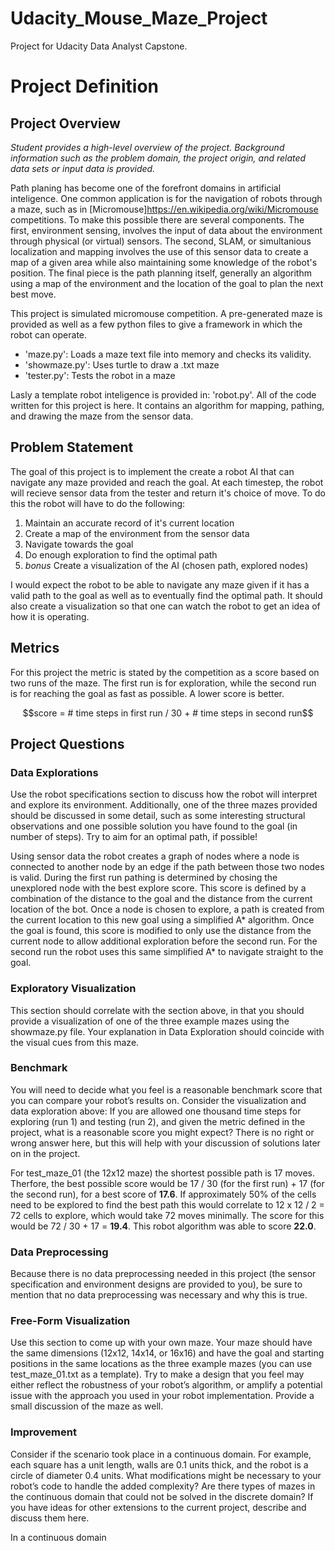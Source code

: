 # Udacity_Mouse_Maze_Project
Project for Udacity Data Analyst Capstone.

# Project Definition
## Project Overview
*Student provides a high-level overview of the project. Background information such as the problem domain, the project origin, and related data sets or input data is provided.*

Path planing has become one of the forefront domains in artificial inteligence. One common application is for the navigation of robots through a maze, such as in [Micromouse]https://en.wikipedia.org/wiki/Micromouse competitions. To make this possible there are several components. The first, environment sensing, involves the input of data about the environment through physical (or virtual) sensors. The second, SLAM, or simultanious localization and mapping involves the use of this sensor data to create a map of a given area while also maintaining some knowledge of the robot's position. The final piece is the path planning itself, generally an algorithm using a map of the environment and the location of the goal to plan the next best move.

This project is simulated micromouse competition. A pre-generated maze is provided as well as a few python files to give a framework in which the robot can operate.

* 'maze.py': Loads a maze text file into memory and checks its validity.
* 'showmaze.py': Uses turtle to draw a .txt maze
* 'tester.py': Tests the robot in a maze

Lasly a template robot inteligence is provided in: 'robot.py'. All of the code written for this project is here. It contains an algorithm for mapping, pathing, and drawing the maze from the sensor data.

## Problem Statement
The goal of this project is to implement the create a robot AI that can navigate any maze provided and reach the goal. At each timestep, the robot will recieve sensor data from the tester and return it's choice of move. To do this the robot will have to do the following:

1. Maintain an accurate record of it's current location
2. Create a map of the environment from the sensor data
3. Navigate towards the goal
4. Do enough exploration to find the optimal path
5. *bonus* Create a visualization of the AI (chosen path, explored nodes)

I would expect the robot to be able to navigate any maze given if it has a valid path to the goal as well as to eventually find the optimal path. It should also create a visualization so that one can watch the robot to get an idea of how it is operating.

## Metrics
For this project the metric is stated by the competition as a score based on two runs of the maze. The first run is for exploration, while the second run is for reaching the goal as fast as possible. A lower score is better.

$$score = # time steps in first run / 30 + # time steps in second run$$




## Project Questions
### Data Explorations
Use the robot specifications section to discuss how the robot will interpret and explore its environment. Additionally, one of the three mazes provided should be discussed in some detail, such as some interesting structural observations and one possible solution you have found to the goal (in number of steps). Try to aim for an optimal path, if possible!

Using sensor data the robot creates a graph of nodes where a node is connected to another node by an edge if the path between those two nodes is valid. During the first run pathing is determined by chosing the unexplored node with the best explore score. This score is defined by a combination of the distance to the goal and the distance from the current location of the bot. Once a node is chosen to explore, a path is created from the current location to this new goal using a simplified A* algorithm. Once the goal is found, this score is modified to only use the distance from the current node to allow additional exploration before the second run. For the second run the robot uses this same simplified A* to navigate straight to the goal.


### Exploratory Visualization
This section should correlate with the section above, in that you should provide a visualization of one of the three example mazes using the showmaze.py file. Your explanation in Data Exploration should coincide with the visual cues from this maze.


### Benchmark
You will need to decide what you feel is a reasonable benchmark score that you can compare your robot’s results on. Consider the visualization and data exploration above: If you are allowed one thousand time steps for exploring (run 1) and testing (run 2), and given the metric defined in the project, what is a reasonable score you might expect? There is no right or wrong answer here, but this will help with your discussion of solutions later on in the project.

For test_maze_01 (the 12x12 maze) the shortest possible path is 17 moves. Therfore, the best possible score would be 17 / 30 (for the first run) + 17 (for the second run), for a best score of **17.6**. If approximately 50% of the cells need to be explored to find the best path this would correlate to 12 x 12 / 2 = 72 cells to explore, which would take 72 moves minimally. The score for this would be 72 / 30 + 17 = **19.4**. This robot algorithm was able to score **22.0**.


### Data Preprocessing
Because there is no data preprocessing needed in this project (the sensor specification and environment designs are provided to you), be sure to mention that no data preprocessing was necessary and why this is true.


### Free-Form Visualization
Use this section to come up with your own maze. Your maze should have the same dimensions (12x12, 14x14, or 16x16) and have the goal and starting positions in the same locations as the three example mazes (you can use test_maze_01.txt as a template). Try to make a design that you feel may either reflect the robustness of your robot’s algorithm, or amplify a potential issue with the approach you used in your robot implementation. Provide a small discussion of the maze as well.


### Improvement
Consider if the scenario took place in a continuous domain. For example, each square has a unit length, walls are 0.1 units thick, and the robot is a circle of diameter 0.4 units. What modifications might be necessary to your robot’s code to handle the added complexity? Are there types of mazes in the continuous domain that could not be solved in the discrete domain? If you have ideas for other extensions to the current project, describe and discuss them here.

In a continuous domain
